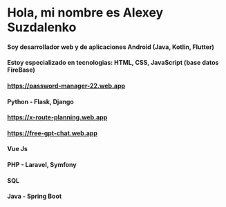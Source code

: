 # Hola, mi nombre es Alexey Suzdalenko
#### Soy desarrollador web y de aplicaciones Android (Java, Kotlin, Flutter)
#### Estoy especializado en tecnologias: HTML, CSS, JavaScript (base datos FireBase)
#### https://password-manager-22.web.app
#### Python - Flask, Django 
#### https://x-route-planning.web.app
#### https://free-gpt-chat.web.app
#### Vue Js
#### PHP - Laravel, Symfony
#### SQL
#### Java - Spring Boot
